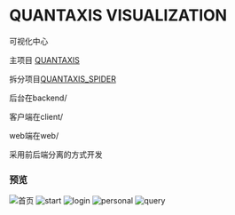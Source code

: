 # QUANTAXIS VISUALIZATION
可视化中心


主项目 [QUANTAXIS](https://github.com/yutiansut/QUANTAXIS)


拆分项目[QUANTAXIS_SPIDER](https://github.com/yutiansut/QUANTAXIS_SPIDER)



后台在backend/


客户端在client/


web端在web/


采用前后端分离的方式开发
### 预览
![首页](https://github.com/yutiansut/QUANTAXIS_Visualization/blob/dev-front-back/pic/home.png)
![start](https://github.com/yutiansut/QUANTAXIS_Visualization/blob/dev-front-back/pic/start.png)
![login](https://github.com/yutiansut/QUANTAXIS_Visualization/blob/dev-front-back/pic/signin.png)
![personal](https://github.com/yutiansut/QUANTAXIS_Visualization/blob/dev-front-back/pic/personal.png)
![query](https://github.com/yutiansut/QUANTAXIS_Visualization/blob/dev-front-back/pic/query.png)

